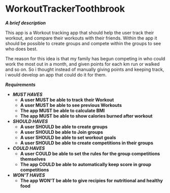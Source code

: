 # WorkoutTrackerToothbrook

<b><i>A brief description</i></b>

This app is a Workout tracking app that should help the user track their workout, and compare their workouts with their friends.
Within the app it should be possible to create groups and compete within the groups to see who does best.

The reason for this idea is that my family has begun competing in who could work the most out in a month, and given points for each km run or walked and so on. 
So i thought instead of manually giving points and keeping track, i would develop an app that could do it for them.


<b><i>Requirements</i><b>
<ul>
<li><i>MUST HAVES</i>
<ul>
<li>A user MUST be able to track their Workout
<li>A user MUST be able to see previous Workouts
<li>The app MUST be able to calculate BMI
<li>The app MUST be able to show calories burned after workout
</ul>
<li><i>SHOULD HAVES</i>
<ul>
<li> A user SHOULD be able to create groups
<li> A user SHOULD be able to Join groups
<li> A user SHOULD be able to set workout goals
<li> A user SHOULD be able to create competitions in their groups
</ul>
<li><i>COULD HAVES</i>
<ul>
<li>A user COULD be able to set the rules for the group competitions themselves
<li>The app COULD be able to automatically keep score in group competitions
</ul>
<li><i>WON'T HAVES</i>
<ul>
<li>The app WON'T be able to give recipies for nutritional and healthy food
</ul>
</ul
